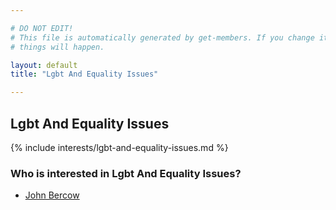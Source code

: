 ```yaml
---

# DO NOT EDIT!
# This file is automatically generated by get-members. If you change it, bad
# things will happen.

layout: default
title: "Lgbt And Equality Issues"

---
```


## Lgbt And Equality Issues

{% include interests/lgbt-and-equality-issues.md %}

### Who is interested in Lgbt And Equality Issues?


* [John Bercow](/members/john-bercow.html)

